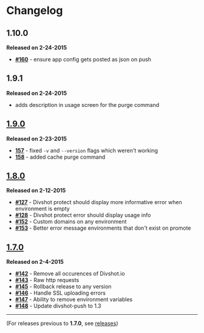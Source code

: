 # Changelog 

## 1.10.0

**Released on 2-24-2015**

* **[#160](https://github.com/divshot/divshot-cli/issues/160)** - ensure app config gets posted as json on push

## 1.9.1

**Released on 2-24-2015**

* adds description in usage screen for the purge command

## [1.9.0](https://github.com/divshot/divshot-cli/issues?q=is%3Aissue+is%3Aclosed+milestone%3A1.9)

**Released on 2-23-2015**

* **[157](https://github.com/divshot/divshot-cli/issues/157)** - fixed `-v` and `--version` flags which weren't working
* **[158](https://github.com/divshot/divshot-cli/issues/158)** - added cache purge command

## [1.8.0](https://github.com/divshot/divshot-cli/issues?q=milestone%3A1.8)

**Released on 2-12-2015**

* **[#127](https://github.com/divshot/divshot-cli/issues/127)** - Divshot protect should display more informative error when environment is empty
* **[#128](https://github.com/divshot/divshot-cli/issues/128)** - Divshot protect error should display usage info
* **[#152](https://github.com/divshot/divshot-cli/issues/152)** - Custom domains on any environment
* **[#153](https://github.com/divshot/divshot-cli/issues/153)** - Better error message environments that don't exist on promote

## [1.7.0](https://github.com/divshot/divshot-cli/issues?q=milestone%3A1.7+is%3Aclosed)

**Released on 2-4-2015**

* **[#142](https://github.com/divshot/divshot-cli/issues/142)** - Remove all occurences of Divshot.io
* **[#143](https://github.com/divshot/divshot-cli/issues/143)** - Raw http requests
* **[#145](https://github.com/divshot/divshot-cli/issues/145)** - Rollback release to any version
* **[#146](https://github.com/divshot/divshot-cli/issues/146)** - Handle SSL uploading errors
* **[#147](https://github.com/divshot/divshot-cli/issues/147)** - Ability to remove environment variables
* **[#148](https://github.com/divshot/divshot-cli/issues/148)** - Update divshot-push to 1.3

* * *

(For releases previous to **1.7.0**, see [releases](https://github.com/divshot/divshot-cli/releases))
